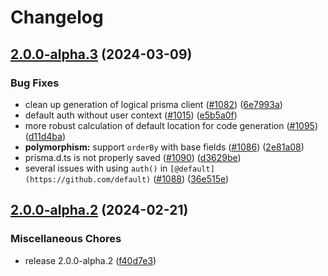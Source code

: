# Changelog

## [2.0.0-alpha.3](https://github.com/zenstackhq/zenstack/compare/v2.0.0-alpha.2...v2.0.0-alpha.3) (2024-03-09)


### Bug Fixes

* clean up generation of logical prisma client ([#1082](https://github.com/zenstackhq/zenstack/issues/1082)) ([6e7993a](https://github.com/zenstackhq/zenstack/commit/6e7993afa8dde03ae12c44f198bcca04724dbc92))
* default auth without user context ([#1015](https://github.com/zenstackhq/zenstack/issues/1015)) ([e5b5a0f](https://github.com/zenstackhq/zenstack/commit/e5b5a0fee34e46bee5557229f6f5894629c6ad96))
* more robust calculation of default location for code generation ([#1095](https://github.com/zenstackhq/zenstack/issues/1095)) ([d11d4ba](https://github.com/zenstackhq/zenstack/commit/d11d4bade318d5a17d1a5e3860292352e25cc813))
* **polymorphism:** support `orderBy` with base fields ([#1086](https://github.com/zenstackhq/zenstack/issues/1086)) ([2e81a08](https://github.com/zenstackhq/zenstack/commit/2e81a089a1b57ebf61d25fc49300fa22f0cda06b))
* prisma.d.ts is not properly saved ([#1090](https://github.com/zenstackhq/zenstack/issues/1090)) ([d3629be](https://github.com/zenstackhq/zenstack/commit/d3629bef459afc11c16461fb18621d2f77ac35cc))
* several issues with using `auth()` in `[@default](https://github.com/default)` ([#1088](https://github.com/zenstackhq/zenstack/issues/1088)) ([36e515e](https://github.com/zenstackhq/zenstack/commit/36e515e485c580657b9edbfc52014f3542abfb96))

## [2.0.0-alpha.2](https://github.com/zenstackhq/zenstack/compare/v2.0.0-alpha.1...v2.0.0-alpha.2) (2024-02-21)


### Miscellaneous Chores

* release 2.0.0-alpha.2 ([f40d7e3](https://github.com/zenstackhq/zenstack/commit/f40d7e3718d4210137a2e131d28b5491d065b914))
